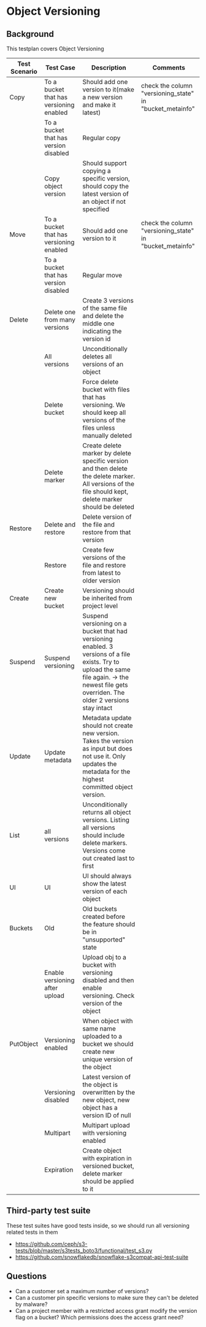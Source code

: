 # Object Versioning

## Background

This testplan covers Object Versioning
&nbsp;

| Test Scenario | Test Case                               | Description                                                                                                                                                                                     | Comments                                                  |   
|---------------|-----------------------------------------|-------------------------------------------------------------------------------------------------------------------------------------------------------------------------------------------------|-----------------------------------------------------------|
| Copy          | To a bucket that has versioning enabled | Should add one version to it(make a new version and make it latest)                                                                                                                             | check the column "versioning_state" in  "bucket_metainfo" |  
|               | To a bucket that has version disabled   | Regular copy                                                                                                                                                                                    |                                                           |
|               | Copy object version                     | Should support copying a specific version, should copy the latest version of an object if not specified                                                                                         |                                                           |
| Move          | To a bucket that has versioning enabled | Should add one version to it                                                                                                                                                                    | check the column "versioning_state" in  "bucket_metainfo" | 
|               | To a bucket that has version disabled   | Regular move                                                                                                                                                                                    |                                                           |
| Delete        | Delete one from many versions           | Create 3 versions of the same file and delete the middle one indicating the version id                                                                                                          |                                                           |
|               | All versions                            | Unconditionally deletes all versions of an object                                                                                                                                               |                                                           |
|               | Delete bucket                           | Force delete bucket with files that has versioning. We should keep all versions of the files unless manually deleted                                                                            |                                                           |
|               | Delete marker                           | Create delete marker by delete specific version and then delete the delete marker. All versions of the file should kept, delete marker should be deleted                                        |                                                           |
| Restore       | Delete and restore                      | Delete version of the file and restore from that version                                                                                                                                        |                                                           |
|               | Restore                                 | Create few versions of the file and restore from latest to older version                                                                                                                        |                                                           |
| Create        | Create new bucket                       | Versioning should be inherited from project level                                                                                                                                               |                                                           |
| Suspend       | Suspend versioning                      | Suspend versioning on a bucket that had versioning enabled. 3 versions of a file exists. Try to upload the same file again. -> the newest file gets overriden. The older 2 versions stay intact |                                                           |
| Update        | Update metadata                         | Metadata update should not create new version. Takes the version as input but does not use it. Only updates the metadata for the highest committed object version.                              |                                                           |
| List          | all versions                            | Unconditionally returns all object versions. Listing all versions should include delete markers. Versions come out created last to first                                                        |                                                           |
| UI            | UI                                      | UI should always show the latest version of each object                                                                                                                                         |                                                           |
| Buckets       | Old                                     | Old buckets created before the feature should be in "unsupported" state                                                                                                                         |                                                           |
|               | Enable versioning after upload          | Upload obj to a bucket with versioning disabled and then enable versioning. Check version of the object                                                                                         |                                                           |
| PutObject     | Versioning enabled                      | When object with same name uploaded to a bucket we should create new unique version of the object                                                                                               |                                                           |
|               | Versioning disabled                     | Latest version of the object is overwritten by the new object, new object has a version ID of null                                                                                              |                                                           |
|               | Multipart                               | Multipart upload with versioning enabled                                                                                                                                                        |                                                           |
|               | Expiration                              | Create object with expiration in versioned bucket, delete marker should be applied to it                                                                                                        |                                                           |

## Third-party test suite

These test suites have good tests inside, so we should run all versioning
related tests in them

* https://github.com/ceph/s3-tests/blob/master/s3tests_boto3/functional/test_s3.py
* https://github.com/snowflakedb/snowflake-s3compat-api-test-suite

## Questions

* Can a customer set a maximum number of versions?
* Can a customer pin specific versions to make sure they can't be deleted
  by malware?
* Can a project member with a restricted access grant modify the version
  flag on a bucket? Which permissions does the access grant need?